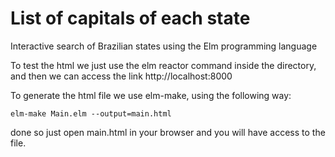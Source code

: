 # List of capitals of each state
Interactive search of Brazilian states using the Elm programming language

To test the html we just use the elm reactor command inside the directory, and then we can access the link [](url) http://localhost:8000

To generate the html file we use elm-make, using the following way:
```
elm-make Main.elm --output=main.html
```
done so just open main.html in your browser and you will have access to the file.

